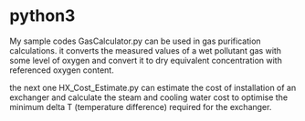 # python3
My sample codes
GasCalculator.py can be used in gas purification calculations. it converts the measured values of a wet pollutant gas with some
level of oxygen and convert it to dry equivalent concentration with referenced oxygen content.

the next one HX_Cost_Estimate.py can estimate the cost of installation of an exchanger and calculate the steam and cooling water
cost to optimise the minimum delta T (temperature difference) required for the exchanger.
